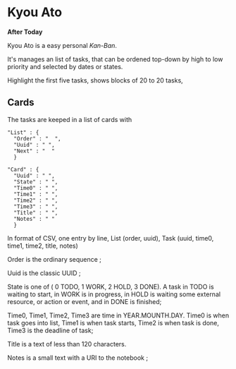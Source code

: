 # Kyou Ato

__After Today__

Kyou Ato is a easy personal *Kan-Ban*. 

It's manages an list of tasks, that can be ordened top-down by high to low priority and selected by dates or states.

Highlight the first five tasks, shows blocks of 20 to 20 tasks, 

## Cards

The tasks are keeped in a list of cards with

    "List" : {
      "Order" : "  ",
      "Uuid" : " ",
      "Next" : "  "
      }
      
    "Card" : {
      "Uuid" : " ",
      "State" : " ",
      "Time0" : " ",
      "Time1" : " ",
      "Time2" : " ",
      "Time3" : " ",
      "Title" : " ",
      "Notes" : " "
      }

In format of CSV, one entry by line, List (order, uuid), Task (uuid, time0, time1, time2, title, notes)

  Order is the ordinary sequence ;
  
  Uuid is the classic UUID ;
  
  State is one of ( 0 TODO, 1 WORK, 2 HOLD, 3 DONE). 
      A task in TODO is waiting to start, in WORK is in progress, in HOLD is waiting some external resource, or action or event, and in DONE is finished;
  
  Time0, Time1, Time2, Time3 are time in YEAR.MOUNTH.DAY. 
      Time0 is when task goes into list, Time1 is when task starts, Time2 is when task is done, Time3 is the deadline of task;

  Title is a text of less than 120 characters.

  Notes is a small text with a URI to the notebook ;


  
##  
  
